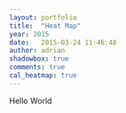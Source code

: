 ```yaml
---
layout: portfolio
title:  "Heat Map"
year: 2015
date:   2015-03-24 11:46:48
author: adrian
shadowbox: true
comments: true
cal_heatmap: true
---
```


Hello World

<div id="example-c"></div>
<script type="text/javascript">
	var cal = new CalHeatMap();
	cal.init({
		itemSelector: "#example-c",
		domain: "week",
		subDomain: "hour",
		data: "datas-years.json",
		start: new Date(2000, 0, 5),
		cellSize: 10,
		range: 2,
		previousSelector: "#example-c-PreviousDomain-selector",
		nextSelector: "#example-c-NextDomain-selector",

		legend: [2, 4, 6, 8]
	});
</script>
